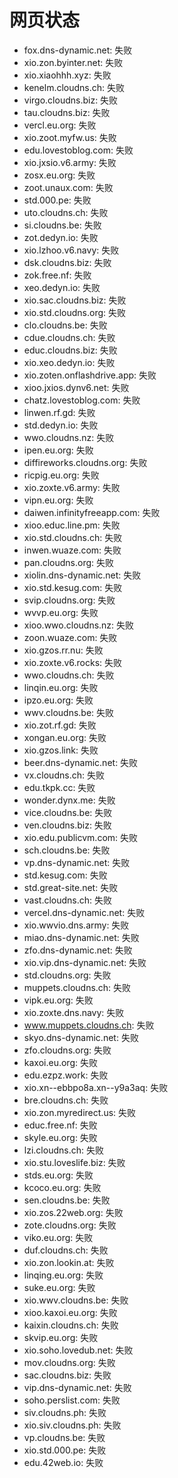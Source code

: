 # 网页状态
- fox.dns-dynamic.net: 失败
- xio.zon.byinter.net: 失败
- xio.xiaohhh.xyz: 失败
- kenelm.cloudns.ch: 失败
- virgo.cloudns.biz: 失败
- tau.cloudns.biz: 失败
- vercl.eu.org: 失败
- xio.zoot.myfw.us: 失败
- edu.lovestoblog.com: 失败
- xio.jxsio.v6.army: 失败
- zosx.eu.org: 失败
- zoot.unaux.com: 失败
- std.000.pe: 失败
- uto.cloudns.ch: 失败
- si.cloudns.be: 失败
- zot.dedyn.io: 失败
- xio.lzhoo.v6.navy: 失败
- dsk.cloudns.biz: 失败
- zok.free.nf: 失败
- xeo.dedyn.io: 失败
- xio.sac.cloudns.biz: 失败
- xio.std.cloudns.org: 失败
- clo.cloudns.be: 失败
- cdue.cloudns.ch: 失败
- educ.cloudns.biz: 失败
- xio.xeo.dedyn.io: 失败
- xio.zoten.onflashdrive.app: 失败
- xioo.jxios.dynv6.net: 失败
- chatz.lovestoblog.com: 失败
- linwen.rf.gd: 失败
- std.dedyn.io: 失败
- wwo.cloudns.nz: 失败
- ipen.eu.org: 失败
- diffireworks.cloudns.org: 失败
- ricpig.eu.org: 失败
- xio.zoxte.v6.army: 失败
- vipn.eu.org: 失败
- daiwen.infinityfreeapp.com: 失败
- xioo.educ.line.pm: 失败
- xio.std.cloudns.ch: 失败
- inwen.wuaze.com: 失败
- pan.cloudns.org: 失败
- xiolin.dns-dynamic.net: 失败
- xio.std.kesug.com: 失败
- svip.cloudns.org: 失败
- wvvp.eu.org: 失败
- xioo.wwo.cloudns.nz: 失败
- zoon.wuaze.com: 失败
- xio.gzos.rr.nu: 失败
- xio.zoxte.v6.rocks: 失败
- wwo.cloudns.ch: 失败
- linqin.eu.org: 失败
- ipzo.eu.org: 失败
- wwv.cloudns.be: 失败
- xio.zot.rf.gd: 失败
- xongan.eu.org: 失败
- xio.gzos.link: 失败
- beer.dns-dynamic.net: 失败
- vx.cloudns.ch: 失败
- edu.tkpk.cc: 失败
- wonder.dynx.me: 失败
- vice.cloudns.be: 失败
- ven.cloudns.biz: 失败
- xio.edu.publicvm.com: 失败
- sch.cloudns.be: 失败
- vp.dns-dynamic.net: 失败
- std.kesug.com: 失败
- std.great-site.net: 失败
- vast.cloudns.ch: 失败
- vercel.dns-dynamic.net: 失败
- xio.wwvio.dns.army: 失败
- miao.dns-dynamic.net: 失败
- zfo.dns-dynamic.net: 失败
- xio.vip.dns-dynamic.net: 失败
- std.cloudns.org: 失败
- muppets.cloudns.ch: 失败
- vipk.eu.org: 失败
- xio.zoxte.dns.navy: 失败
- www.muppets.cloudns.ch: 失败
- skyo.dns-dynamic.net: 失败
- zfo.cloudns.org: 失败
- kaxoi.eu.org: 失败
- edu.ezpz.work: 失败
- xio.xn--ebbpo8a.xn--y9a3aq: 失败
- bre.cloudns.ch: 失败
- xio.zon.myredirect.us: 失败
- educ.free.nf: 失败
- skyle.eu.org: 失败
- lzi.cloudns.ch: 失败
- xio.stu.loveslife.biz: 失败
- stds.eu.org: 失败
- kcoco.eu.org: 失败
- sen.cloudns.be: 失败
- xio.zos.22web.org: 失败
- zote.cloudns.org: 失败
- viko.eu.org: 失败
- duf.cloudns.ch: 失败
- xio.zon.lookin.at: 失败
- linqing.eu.org: 失败
- suke.eu.org: 失败
- xio.wwv.cloudns.be: 失败
- xioo.kaxoi.eu.org: 失败
- kaixin.cloudns.ch: 失败
- skvip.eu.org: 失败
- xio.soho.lovedub.net: 失败
- mov.cloudns.org: 失败
- sac.cloudns.biz: 失败
- vip.dns-dynamic.net: 失败
- soho.perslist.com: 失败
- siv.cloudns.ph: 失败
- xio.siv.cloudns.ph: 失败
- vp.cloudns.be: 失败
- xio.std.000.pe: 失败
- edu.42web.io: 失败

